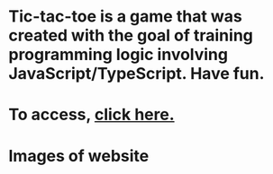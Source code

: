 # Tic-tac-toe is a game that was created with the goal of training programming logic involving JavaScript/TypeScript. Have fun.
# To access, [click here.](https://arthur-llevy.github.io/Tic-Tac-Toe/)

# Images of website

